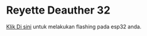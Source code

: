 # Reyette Deauther 32

[Klik Di sini](https://zeev-x.github.io/reyette-deauther32/) untuk melakukan flashing pada esp32 anda.
